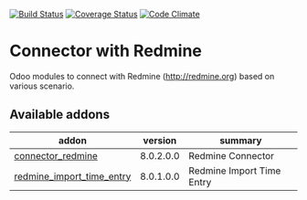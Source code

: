 [![Build Status](https://travis-ci.org/OCA/connector-redmine.svg?branch=7.0)](https://travis-ci.org/OCA/connector-redmine)
[![Coverage Status](https://coveralls.io/repos/OCA/connector-redmine/badge.svg?branch=7.0)](https://coveralls.io/r/OCA/connector-redmine?branch=7.0)
[![Code Climate](https://codeclimate.com/github/OCA/connector-redmine/badges/gpa.svg)](https://codeclimate.com/github/OCA/connector-redmine)

# Connector with Redmine 

Odoo modules to connect with Redmine (http://redmine.org) based on various scenario.

[//]: # (addons)

Available addons
----------------
addon | version | summary
--- | --- | ---
[connector_redmine](connector_redmine/) | 8.0.2.0.0 | Redmine Connector
[redmine_import_time_entry](redmine_import_time_entry/) | 8.0.1.0.0 | Redmine Import Time Entry

[//]: # (end addons)


